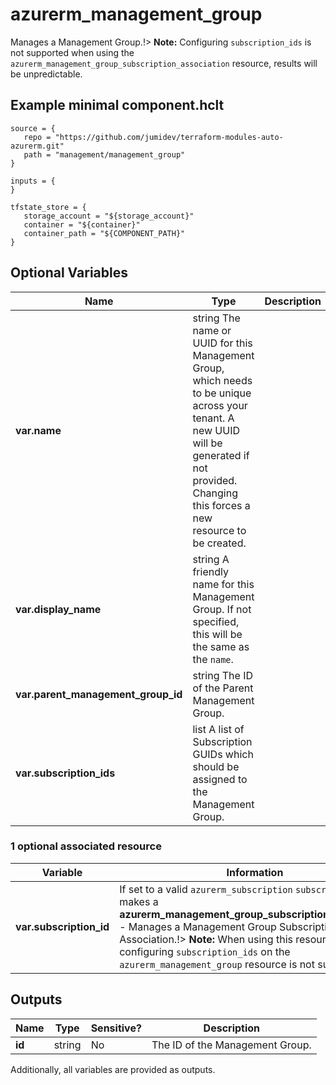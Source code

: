 # azurerm_management_group

Manages a Management Group.!> **Note:** Configuring `subscription_ids` is not supported when using the `azurerm_management_group_subscription_association` resource, results will be unpredictable.

## Example minimal component.hclt

```hcl
source = {
   repo = "https://github.com/jumidev/terraform-modules-auto-azurerm.git" 
   path = "management/management_group" 
}

inputs = {
}

tfstate_store = {
   storage_account = "${storage_account}" 
   container = "${container}" 
   container_path = "${COMPONENT_PATH}" 
}

```

## Optional Variables

| Name | Type |  Description |
| ---- | --------- |  ----------- |
| **var.name** | string  The name or UUID for this Management Group, which needs to be unique across your tenant. A new UUID will be generated if not provided. Changing this forces a new resource to be created. | 
| **var.display_name** | string  A friendly name for this Management Group. If not specified, this will be the same as the `name`. | 
| **var.parent_management_group_id** | string  The ID of the Parent Management Group. | 
| **var.subscription_ids** | list  A list of Subscription GUIDs which should be assigned to the Management Group. | 


### 1 optional associated resource

| Variable | Information |
| -------- | ----------- |
| **var.subscription_id** | If set to a valid `azurerm_subscription` `subscription_id`, makes a **azurerm_management_group_subscription_association** - Manages a Management Group Subscription Association.!> **Note:** When using this resource, configuring `subscription_ids` on the `azurerm_management_group` resource is not supported. | 

## Outputs

| Name | Type | Sensitive? | Description |
| ---- | ---- | --------- | --------- |
| **id** | string | No  | The ID of the Management Group. | 

Additionally, all variables are provided as outputs.
